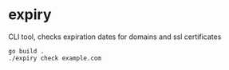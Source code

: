 # expiry
CLI tool, checks expiration dates for domains and ssl certificates

```
go build .
./expiry check example.com
```
